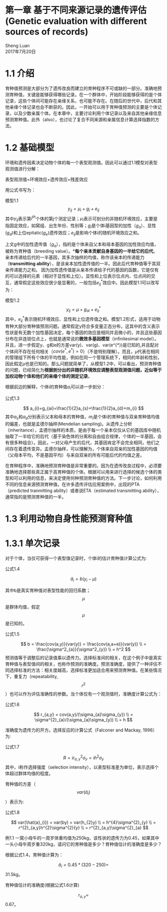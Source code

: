 # 第一章 基于不同来源记录的遗传评估(Genetic evaluation with different sources of records)
Sheng Luan  
2017年7月20日  


# 1.1 介绍
育种值预测是大部分为了遗传改良而建立的育种程序不可或缺的一部分。准确地预测育种值，关键是能够获得哪些记录。在一个群体中，开始阶段能够获得的是个体记录，这些个体间可能存在亲缘关系，也可能不存在。在随后的世代中，后代和其他亲缘个体记录也会不断获的。因此，一开始可以用于育种值预测的主要是个体记录，以及少数亲属个体。在本章中，主要讨论利用个体记录以及来自其他亲缘信息预测育种值。此外（also），也讨论了复合不同来源和亲属信息计算选择指数的方法。  

# 1.2 基础模型
环境和遗传因素决定动物个体的每一个表型观测值。因此可以通过1.1模型对表型观测值进行分解：

表型观测值=环境效应+遗传效应+残差效应

用公式书写为：

模型1.1
$$
y_{ij}=\mu_{i}+g_{i}+e_{ij}
$$
其中$y_{ij}$表示第$i^{th}$个体的第j个测定记录；$\mu_{i}$表示可剖分的非随机环境效应，主要是指固定效应，如窝组、出生年份、性别等；$g_{i}$是个体i基因型的加性（$g_{a}$）、显性($g_{d}$)和上位epitatic($g_{e}$)遗传效应；$e_{ij}$是影响个体i的随机环境效应之和。

上文g中的加性遗传值（$g_{a}$），指的是个体来自父本和母本基因的加性效应均值，被称为育种值（breeding value）。***每个亲本贡献自身基因的一半给它的后代**。亲本传递给后代的一半基因，其多次抽样的均值，称作该亲本的传递能力（**transmitting ability**），是该亲本加性遗传值的一半。因此后代育种值等于其双亲传递能力之和。
因为加性遗传值是从亲本传递给子代的基因的函数，它是仅有的可以选择的元素（相对于显性和上位）。显性和上位表示位点内、位点间的交互，通常假定这些效应很少是显著的，一般包括$e^{*}_{ij}$效应中。因此模型1.1可以改写为：

模型1.2
$$
y_{ij}=\mu+g_{ai}+e^{*}_{ij}
$$
其中，$e^{*}_{ij}$表示随机环境效应、显性和上位遗传值之和。模型1.2形式，适用于动物育种大部分育种值预测问题。通常假定y符合多变量正态分布，这其中的含义表示性状是有无数个加性基因决定，每个基因的效应是相同并且微小的，并且这些基因分布在非连锁位点上，也就是通常说的**微效多基因模型**（infinitesimal model）。并且，进一步假定y、g和e的方差var(y)、var(g)、var(e^{*})是已知的,并且配对个体间不存在任何相关（$cov(e^{*},e^{*})=0$）（不是特别理解）。而且，$\mu$代表在相同的管理组下所有个体的平均性能，例如在同一个管理系统下，相同的年龄和性别，因此假定$\mu$也是已知的。那么问题就简单了，从模型1.2中，可以看出，预测育种值的问题，已经简化为**根据剖分出的非随机环境效应调整表型观测值问题，近似等于加权动物个体和他们的亲缘个体的测定记录**。

根据前边的解释，个体i的育种值$a_{i}$可以进一步剖分：

公式1.3

$$
a_{i}=g_{ai}=\frac{1}{2}a_{s}+\frac{1}{2}a_{d}+m_{i}
$$
其中$a_{s}$和$a_{d}$分别表示父本和母本的育种值，$m_{i}$是个体i的育种值与双亲育种值均值的偏差，也就是孟德尔抽样(Mendelian sampling)。从遗传上分析（inheritance），孟德尔抽样的本质，是由于每一个亲本仅仅从它的基因库中随机抽取了一半给它的后代（基于染色体的分离和自由组合规律，个体的一半基因，会有很多种组合）。因此，一对父母产生的后代，其基因肯定不会完全相同，他们之间存在着遗传变异。孟德尔抽样，可以理解为，个体来自双亲的加性基因的均值（父母本平均，不是基因平均）与来自双亲的所有可能后代的均值之差。

在育种程序中，准确地预测育种值是非常重要的。因为在遗传改良过程中，必须要准确地选择那些真正属于高育种值的个体。根据可以用来进行选择的候选个体的类型和可以利用的信息，来决定使用何种预测育种值的方法。下一步讨论，如何利用不同的信息来源预测育种值。在许多遗传评估应用案例中，出现的PTA（predicted tranmitting ability）或者说ETA（estimated transmitting ability），通常指的是预测育种值的一半。

# 1.3 利用动物自身性能预测育种值
# 1.3.1 单次记录
对于个体，当仅可获得一个表型值记录时，个体i的估计育种值计算公式为:

公式1.4

$$\hat{a}_{i} = b(y_{i}-\mu)$$

其中b是真实育种值对表型性能的回归系数；$$\mu$$ 是群体均值，假定$$\mu$$是已知的。

公式1.5

$$ b = \frac{cov(a,y)}{var(y)} = \frac{cov(a,a+e)}{var(y)} \\
= \frac{\sigma^2_{a}}{\sigma^2_{y}} \\
= h^2
$$
预测值等于调整后的记录值乘以遗传力。选择标准间的相关，在这个例子中是真实育种值与表型值间的相关，也称作预测的准确度。预测准确度，提供了一种评估不同选择标准的方法：相关度越高，选择标准更加适合用来预测育种值。在某些情况下，重复力（repeatability, $$r^2$$）也可以作为评估准确性的参数。当个体仅有一个观测值时，准确度计算公式为：

公式1.6

$$
r_{a,y} = cov(a,y)/(\sigma_{a}\sigma_{y}) \\
= \sigma^{2}_{a}/(\sigma_{a}\sigma_{y}) \\
= h
$$

准确度为遗传力的开方。选择反应的计算公式（Falconer and Mackay, 1996）为:

公式1.7

$$
R = ir^{2}_{a,y}\sigma_{y} = ih^{2}\sigma_{y}
$$
其中，i称作选择强度（selection intensity），以表型标准差为单位，表示选择个体超过群体均值的程度。

育种值的方差（$$var(\hat{a}_{i})$$）表示为:  

公式1.8

$$
var(\hat{a}_{i}) = var(by) = var(h_{2}y) \\
= h^{4}\sigma^{2}_{y} \\
= r^{2}_{a,y}h^{2}\sigma^{2}{y} \\
= r^{2}_{a,y}\sigma^{2}_{a}
$$

例1.1
一窝小母牛的一周岁体重均值为250kg，该性状的遗传力为0.45，如果其中一头小母牛周岁重320kg，请问它的育种值是多少？育种值估计的准确度是多少？

根据公式1.4，育种值计算为：

$$\hat{a}_{i} = 0.45*(320-250) =$$ 31.5kg。

育种值估计的准确度(根据公式1.6计算)

$$r_{a,y} = $$ 0.67。
